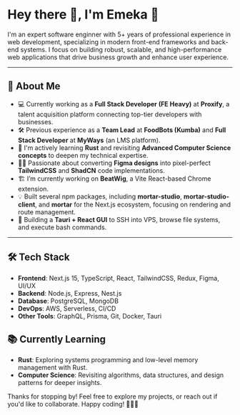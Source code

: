 # Hey there 👋, I'm Emeka 🚀

I'm an expert software enginner with 5+ years of professional experience in web development, specializing in modern front-end frameworks and back-end systems. I focus on building robust, scalable, and high-performance web applications that drive business growth and enhance user experience.

---

## 🚀 About Me

- 💻 Currently working as a **Full Stack Developer (FE Heavy)** at **Proxify**, a talent acquisition platform connecting top-tier developers with businesses.
- 🛠️ Previous experience as a **Team Lead** at **FoodBots (Kumba)** and **Full Stack Developer** at **MyWays** (an LMS platform).
- 🌱 I'm actively learning **Rust** and revisiting **Advanced Computer Science concepts** to deepen my technical expertise.
- 🧑‍💻 Passionate about converting **Figma designs** into pixel-perfect **TailwindCSS** and **ShadCN** code implementations.
- 🏗️ I’m currently working on **BeatWig**, a Vite React-based Chrome extension.
- 💡 Built several npm packages, including **mortar-studio**, **mortar-studio-client**, and **mortar** for the Next.js ecosystem, focusing on rendering and route management.
- 🔧 Building a **Tauri + React GUI** to SSH into VPS, browse file systems, and execute bash commands.

---


## 🛠️ Tech Stack

- **Frontend**: Next.js 15, TypeScript, React, TailwindCSS, Redux, Figma, UI/UX
- **Backend**: Node.js, Express, Nest.js
- **Database**: PostgreSQL, MongoDB
- **DevOps**: AWS, Serverless, CI/CD
- **Other Tools**: GraphQL, Prisma, Git, Docker, Tauri

## 📚 Currently Learning
- **Rust**: Exploring systems programming and low-level memory management with Rust.
- **Computer Science**: Revisiting algorithms, data structures, and design patterns for deeper insights.


Thanks for stopping by! Feel free to explore my projects, or reach out if you'd like to collaborate. Happy coding! 👨‍💻✨
